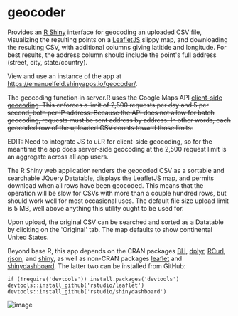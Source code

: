geocoder
===============
Provides an [R Shiny](http://shiny.rstudio.com/) interface for geocoding an uploaded CSV file, visualizing the resulting points on a [LeafletJS](http://leafletjs.com/) slippy map, and downloading the resulting CSV, with additional columns giving latitide and longitude. For best results, the address column should include the point's full address (street, city, state/country). 

View and use an instance of the app at https://emanuelfeld.shinyapps.io/geocoder/.

~~The geocoding function in server.R uses the Google Maps API [client-side geocoding](https://developers.google.com/maps/articles/geocodestrat#client). This enforces a limit of 2,500 requests per day and 5 per second, both per IP address. Because the API does not allow for batch geocoding, requests must be sent address by address. In other words, each geocoded row of the uploaded CSV counts toward those limits.~~

EDIT: Need to integrate JS to ui.R for client-side geocoding, so for the meantime the app does server-side geocoding at the 2,500 request limit is an aggregate across all app users.

The R Shiny web application renders the geocoded CSV as a sortable and searchable JQuery Datatable, displays the LeafletJS map, and permits download when all rows have been geocoded. This means that the operation will be slow for CSVs with more than a couple hundred rows, but should work well for most occasional uses. The default file size upload limit is 5 MB, well above anything this utility ought to be used for.

Upon upload, the original CSV can be searched and sorted as a Datatable by clicking on the 'Original' tab. The map defaults to show continental United States.

Beyond base R, this app depends on the CRAN packages [BH](http://cran.r-project.org/web/packages/BH/index.html), [dplyr](http://cran.r-project.org/web/packages/dplyr/index.html), [RCurl](http://cran.r-project.org/web/packages/RCurl/index.html),  [rjson](http://cran.r-project.org/web/packages/rjson/index.html), and [shiny](http://cran.r-project.org/web/packages/shiny/index.html), as well as non-CRAN packages [leaflet](https://rstudio.github.io/leaflet/) and [shinydashboard](https://github.com/rstudio/shinydashboard). The latter two can be installed from GitHub:

    if (!require('devtools')) install.packages('devtools')
    devtools::install_github('rstudio/leaflet')
    devtools::install_github('rstudio/shinydashboard')

![image](https://cloud.githubusercontent.com/assets/4269640/6200941/bf764334-b45d-11e4-95b3-a27e010059d6.png)
